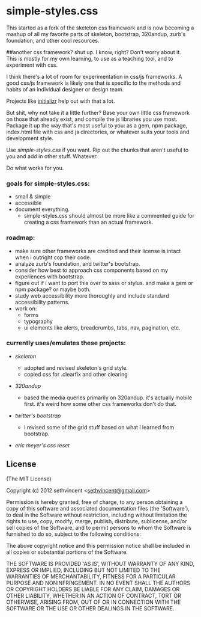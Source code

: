 # simple-styles.css
This started as a fork of the skeleton css framework and is now becoming a mashup of all my favorite parts of skeleton, bootstrap, 320andup, zurb's foundation, and other cool resources.

##another css framework? shut up.
I know, right? Don't worry about it.  
This is mostly for my own learning, to use as a teaching tool, and to experiment with css.  

I think there's a lot of room for experimentation in css/js frameworks. A good css/js framework is likely one that is specific to the methods and habits of an individual designer or design team.

Projects like [initializr](http://www.initializr.com/) help out with that a lot.  

But shit, why not take it a little further? Base your own little css framework on those that already exist, and compile the js libraries you use most. Package it up the way that's most useful to you: as a gem, npm package, index.html file with css and js directories, or whatever suits your tools and development style.  

Use _simple-styles.css_ if you want. Rip out the chunks that aren't useful to you and add in other stuff. Whatever.

Do what works for you.  

### goals for simple-styles.css:
- small & simple  
- accessible 
- document everything. 
  - simple-styles.css should almost be more like a commented guide for creating a css framework than an actual framework.  

### roadmap:
- make sure other frameworks are credited and their license is intact when i outright cop their code.
- analyze zurb's foundation, and twitter's bootstrap.
- consider how best to approach css components based on my experiences with bootstrap.
- figure out if i want to port this over to sass or stylus. and make a gem or npm package? or maybe both. 
- study web accessibility more thoroughly and include standard accessibility patterns.
- work on:  
  - forms
  - typography
  - ui elements like alerts, breadcrumbs, tabs, nav, pagination, etc.

### currently uses/emulates these projects:
- *skeleton*
  - adopted and revised skeleton's grid style.
  - copied css for .clearfix and other clearing

- *320andup*
  - based the media queries primarily on 320andup. it's actually mobile first. it's weird how some other css frameworks don't do that.
- *twitter's bootstrap* 
  - i revised some of the grid stuff based on what i learned from bootstrap.
- *eric meyer's css reset*


## License 

(The MIT License)

Copyright (c) 2012 sethvincent &lt;sethvincent@gmail.com&gt;

Permission is hereby granted, free of charge, to any person obtaining
a copy of this software and associated documentation files (the
'Software'), to deal in the Software without restriction, including
without limitation the rights to use, copy, modify, merge, publish,
distribute, sublicense, and/or sell copies of the Software, and to
permit persons to whom the Software is furnished to do so, subject to
the following conditions:

The above copyright notice and this permission notice shall be
included in all copies or substantial portions of the Software.

THE SOFTWARE IS PROVIDED 'AS IS', WITHOUT WARRANTY OF ANY KIND,
EXPRESS OR IMPLIED, INCLUDING BUT NOT LIMITED TO THE WARRANTIES OF
MERCHANTABILITY, FITNESS FOR A PARTICULAR PURPOSE AND NONINFRINGEMENT.
IN NO EVENT SHALL THE AUTHORS OR COPYRIGHT HOLDERS BE LIABLE FOR ANY
CLAIM, DAMAGES OR OTHER LIABILITY, WHETHER IN AN ACTION OF CONTRACT,
TORT OR OTHERWISE, ARISING FROM, OUT OF OR IN CONNECTION WITH THE
SOFTWARE OR THE USE OR OTHER DEALINGS IN THE SOFTWARE.